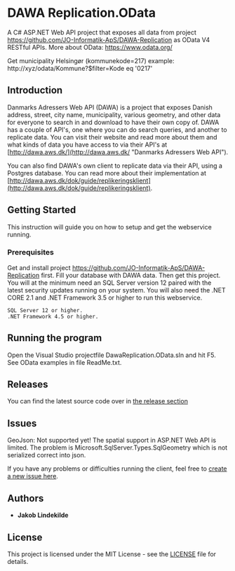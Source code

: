 # DAWA Replication.OData

A C# ASP.NET Web API project that exposes all data from project https://github.com/JO-Informatik-ApS/DAWA-Replication as OData V4 RESTful APIs. More about OData: https://www.odata.org/

Get municipality Helsingør (kommunekode=217) example: http://xyz/odata/Kommune?$filter=Kode eq '0217'

## Introduction

Danmarks Adressers Web API (DAWA) is a project that exposes Danish address, street, city name, municipality, various geometry, and other data for everyone to search in and download to have their own copy of. DAWA has a couple of API's, one where you can do search queries, and another to replicate data. You can visit their website and read more about them and what kinds of data you have access to via their API's at [http://dawa.aws.dk/](http://dawa.aws.dk/ "Danmarks Adressers Web API").

You can also find DAWA's own client to replicate data via their API, using a Postgres database. You can read more about their implementation at [http://dawa.aws.dk/dok/guide/replikeringsklient](http://dawa.aws.dk/dok/guide/replikeringsklient).

## Getting Started

This instruction will guide you on how to setup and get the webservice running.

### Prerequisites

Get and install project https://github.com/JO-Informatik-ApS/DAWA-Replication first. Fill your database with DAWA data. Then get this project.
You will at the minimum need an SQL Server version 12 paired with the latest security updates running on your system.
You will also need the .NET CORE 2.1 and .NET Framework 3.5 or higher to run this webservice.

```
SQL Server 12 or higher.
.NET Framework 4.5 or higher.
```

## Running the program

Open the Visual Studio projectfile DawaReplication.OData.sln and hit F5. See OData examples in file ReadMe.txt.

## Releases

You can find the latest source code over in [the release section](https://github.com/JakobLindekilde/DawaReplication.OData/releases)

## Issues

GeoJson: Not supported yet! The spatial support in ASP.NET Web API is limited. The problem is Microsoft.SqlServer.Types.SqlGeometry which is not serialized correct into json.

If you have any problems or difficulties running the client, feel free to [create a new issue here](https://github.com/JakobLindekilde/DawaReplication.OData/issues "Create an issue").

## Authors

* **Jakob Lindekilde**

## License

This project is licensed under the MIT License - see the [LICENSE](LICENSE) file for details.
